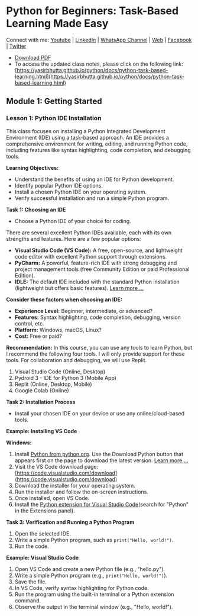# Python for Beginners: Task-Based Learning Made Easy

Connect with me: [Youtube](https://www.youtube.com/yasirbhutta) \| [LinkedIn](https://www.linkedin.com/in/yasirbhutta/) \| [WhatsApp Channel](https://whatsapp.com/channel/0029VaC3BC160eBZZSs3CW0c) \| [Web](https://yasirbhutta.github.io/) \| [Facebook](https://www.facebook.com/yasirbhutta786) \| [Twitter](https://twitter.com/yasirbhutta)

- [Download PDF](https://yasirbhutta.github.io/python/docs/python-task-based-learning.pdf)
- To access the updated class notes, please click on the following link:
[https://yasirbhutta.github.io/python/docs/python-task-based-learning.html](https://yasirbhutta.github.io/python/docs/python-task-based-learning.html)

## Module 1: Getting Started
   
### Lesson 1: Python IDE Installation

This class focuses on installing a Python Integrated Development Environment (IDE) using a task-based approach. An IDE provides a comprehensive environment for writing, editing, and running Python code, including features like syntax highlighting, code completion, and debugging tools.

**Learning Objectives:**

* Understand the benefits of using an IDE for Python development.
* Identify popular Python IDE options.
* Install a chosen Python IDE on your operating system.
* Verify successful installation and run a simple Python program.

**Task 1: Choosing an IDE**

- Choose a Python IDE of your choice for coding.

There are several excellent Python IDEs available, each with its own strengths and features. Here are a few popular options:

* **Visual Studio Code (VS Code):** A free, open-source, and lightweight code editor with excellent Python support through extensions. 
* **PyCharm:** A powerful, feature-rich IDE with strong debugging and project management tools (free Community Edition or paid Professional Edition).
* **IDLE:** The default IDE included with the standard Python installation (lightweight but offers basic features). [Learn more ...](tools.md) 

**Consider these factors when choosing an IDE:**

* **Experience Level:** Beginner, intermediate, or advanced?
* **Features:** Syntax highlighting, code completion, debugging, version control, etc.
* **Platform:** Windows, macOS, Linux?
* **Cost:** Free or paid?

**Recommendation:** In this course, you can use any tools to learn Python, but I recommend the following four tools. I will only provide support for these tools. For collaboration and debugging, we will use Replit.

1. Visual Studio Code (Online, Desktop)
2. Pydroid 3 - IDE for Python 3 (Mobile App)
3. Replit (Online, Desktop, Mobile)
4. Google Colab (Online) 

**Task 2: Installation Process**

- Install your chosen IDE on your device or use any online/cloud-based tools.

**Example: Installing VS Code**

**Windows:**
1. Install [Python from python.org](https://www.python.org/downloads/). Use the Download Python button that appears first on the page to download the latest version. [Learn more ...](https://code.visualstudio.com/docs/python/python-tutorial#_install-a-python-interpreter)
2. Visit the VS Code download page: [https://code.visualstudio.com/download](https://code.visualstudio.com/download)
2. Download the installer for your operating system.
3. Run the installer and follow the on-screen instructions.
4. Once installed, open VS Code.
5. Install the [Python extension for Visual Studio Code](https://marketplace.visualstudio.com/items?itemName=ms-python.python)(search for "Python" in the Extensions panel).

**Task 3: Verification and Running a Python Program**

1. Open the selected IDE.
2. Write a simple Python program, such as `print("Hello, world!")`.
3. Run the code.

**Example: Visual Studio Code**

1. Open VS Code and create a new Python file (e.g., "hello.py").
2. Write a simple Python program (e.g., `print("Hello, world!")`).
3. Save the file.
4. In VS Code, verify syntax highlighting for Python code.
5. Run the program using the built-in terminal or a Python extension command.
6. Observe the output in the terminal window (e.g., "Hello, world!").



